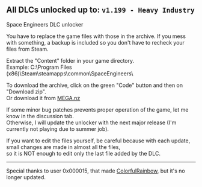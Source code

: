 ## All DLCs unlocked up to: `v1.199 - Heavy Industry`

Space Engineers DLC unlocker

You have to replace the game files with those in the archive.
If you mess with something, a backup is included so you don't have to recheck your files from Steam.

Extract the "Content" folder in your game directory.  
Example: C:\Program Files (x86)\Steam\steamapps\common\SpaceEngineers\

To download the archive, click on the green "Code" button and then on "Download zip".  
Or download it from [MEGA.nz](https://mega.nz/file/OdIBgK5B#XNFf175_yigNXa6eTokah3UjqnUjCgm7qMDQ7Ph80ss)

If some minor bug patches prevents proper operation of the game, let me know in the discussion tab.  
Otherwise, I will update the unlocker with the next major release (I'm currently not playing due to summer job).

If you want to edit the files yourself, be careful because with each update, small changes are made in almost all the files,  
so it is NOT enough to edit only the last file added by the DLC.

---

Special thanks to user 0x000015, that made [ColorfulRainbow](https://github.com/0x000015/ColorfulRainbow), but it's no longer updated.
